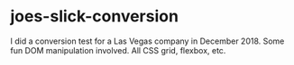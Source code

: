 # joes-slick-conversion
I did a conversion test for a Las Vegas company in December 2018.  Some fun DOM manipulation involved.  All CSS grid, flexbox, etc.

